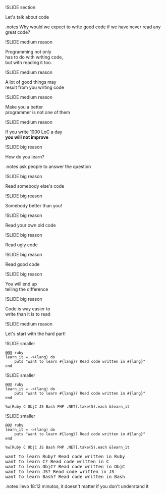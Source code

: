 !SLIDE section

Let's talk about code

.notes Why would we expect to write good code if we have never read any great code?

!SLIDE medium reason

Programming not only  
has to do with writing code,  
but with reading it too.

!SLIDE medium reason

A lot of good things may  
result from you writing code

!SLIDE medium reason

Make you a better  
programmer is not one of them

!SLIDE medium reason

If you write 1000 LoC a day  
<b>you will not improve</b>

!SLIDE big reason

How do you learn?

.notes ask people to answer the question

!SLIDE big reason

Read somebody else's code

!SLIDE big reason

Somebody better than you!

!SLIDE big reason

Read your own old code

!SLIDE big reason

Read ugly code

!SLIDE big reason

Read good code

!SLIDE big reason

You will end up  
telling the difference

!SLIDE big reason

Code is way easier to   
write than it is to read

!SLIDE medium reason

Let's start with the hard part!

!SLIDE smaller

	@@@ ruby
	learn_it = ->(lang) do
		puts "want to learn #{lang}? Read code written in #{lang}"
	end

!SLIDE smaller

	@@@ ruby
	learn_it = ->(lang) do
		puts "want to learn #{lang}? Read code written in #{lang}"
	end

	%w[Ruby C ObjC JS Bash PHP .NET].take(5).each &learn_it

!SLIDE smaller

	@@@ ruby
	learn_it = ->(lang) do
		puts "want to learn #{lang}? Read code written in #{lang}"
	end

	%w[Ruby C ObjC JS Bash PHP .NET].take(5).each &learn_it

<pre>
want to learn Ruby? Read code written in Ruby  
want to learn C? Read code written in C  
want to learn ObjC? Read code written in ObjC  
want to learn JS? Read code written in JS  
want to learn Bash? Read code written in Bash
</pre>

.notes llevo 18:12 minutos, it doesn't matter if you don't understand it